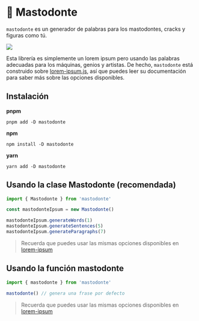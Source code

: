# 🐘 Mastodonte

`mastodonte` es un generador de palabras para los mastodontes, cracks y figuras como tú.

<img src="https://i.imgur.com/5BEM3oA.gif" />

Esta librería es simplemente un lorem ipsum pero usando las palabras adecuadas para los máquinas, genios y artistas. De hecho, `mastodonte` está construido sobre [lorem-ipsum.js](https://github.com/knicklabs/lorem-ipsum.js), así que puedes leer su documentación para saber más sobre las opciones disponibles.

## Instalación

**pnpm**

```shell
pnpm add -D mastodonte
```

**npm**

```shell
npm install -D mastodonte
```

**yarn**

```shell
yarn add -D mastodonte
```

## Usando la clase Mastodonte (recomendada)

```js
import { Mastodonte } from 'mastodonte'

const mastodonteIpsum = new Mastodonte()

mastodonteIpsum.generateWords(1)
mastodonteIpsum.generateSentences(5)
mastodonteIpsum.generateParagraphs(7)
```

> Recuerda que puedes usar las mismas opciones disponibles en [lorem-ipsum](https://github.com/knicklabs/lorem-ipsum.js#using-the-class)

## Usando la función mastodonte

```js
import { mastodonte } from 'mastodonte'

mastodonte() // genera una frase por defecto
```

> Recuerda que puedes usar las mismas opciones disponibles en [lorem-ipsum](https://github.com/knicklabs/lorem-ipsum.js#using-the-function)
